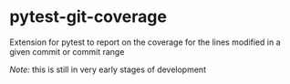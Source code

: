 # pytest-git-coverage
Extension for pytest to report on the coverage for the lines modified in a given commit or commit range

*Note:* this is still in very early stages of development

